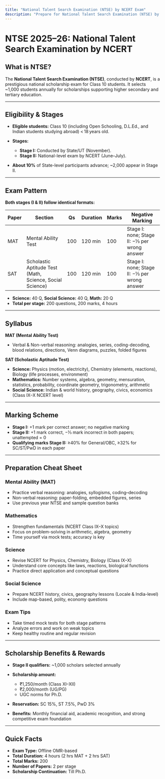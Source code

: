 ```yaml
---
title: "National Talent Search Examination (NTSE) by NCERT Exam"
description: "Prepare for National Talent Search Examination (NTSE) by NCERT with our mock tests."
---
```


# NTSE 2025–26: National Talent Search Examination by NCERT

## What is NTSE?

The **National Talent Search Examination (NTSE)**, conducted by **NCERT**, is a prestigious national scholarship exam for Class 10 students. It selects \~1,000 students annually for scholarships supporting higher secondary and tertiary education.

---

## Eligibility & Stages

* **Eligible students:** Class 10 (including Open Schooling, D.L.Ed., and Indian students studying abroad) < 18 years old.
* **Stages:**

  * **Stage I:** Conducted by State/UT (November).
  * **Stage II:** National-level exam by NCERT (June–July).
* **About 10%** of State-level participants advance; \~2,000 appear in Stage II.

---

## Exam Pattern

**Both stages (I & II) follow identical formats:**

| Paper | Section                                                  | Qs  | Duration | Marks | Negative Marking                                                                                 |
| ----- | -------------------------------------------------------- | --- | -------- | ----- | ------------------------------------------------------------------------------------------------ |
| MAT   | Mental Ability Test                                      | 100 | 120 min  | 100   | Stage I: none; Stage II: −⅓ per wrong answer  |
| SAT   | Scholastic Aptitude Test (Math, Science, Social Science) | 100 | 120 min  | 100   | Stage I: none; Stage II: −⅓ per wrong answer                                                     |

* **Science:** 40 Q, **Social Science:** 40 Q, **Math:** 20 Q
* **Total per stage:** 200 questions, 200 marks, 4 hours

---

## Syllabus

**MAT (Mental Ability Test)**

* Verbal & Non-verbal reasoning: analogies, series, coding-decoding, blood relations, directions, Venn diagrams, puzzles, folded figures 

**SAT (Scholastic Aptitude Test)**

* **Science:** Physics (motion, electricity), Chemistry (elements, reactions), Biology (life processes, environment)
* **Mathematics:** Number systems, algebra, geometry, mensuration, statistics, probability, coordinate geometry, trigonometry, arithmetic
* **Social Science:** Indian & world history, geography, civics, economics (Class IX–X NCERT level)

---

## Marking Scheme

* **Stage I:** +1 mark per correct answer; no negative marking
* **Stage II:** +1 mark correct, −⅓ mark incorrect in both papers; unattempted = 0&#x20;
* **Qualifying marks Stage II:** ≥40% for General/OBC, ≥32% for SC/ST/PwD in each paper

---

## Preparation Cheat Sheet

### Mental Ability (MAT)

* Practice verbal reasoning: analogies, syllogisms, coding–decoding
* Non-verbal reasoning: paper-folding, embedded figures, series
* Use previous year NTSE and sample question banks

### Mathematics

* Strengthen fundamentals (NCERT Class IX–X topics)
* Focus on problem-solving in arithmetic, algebra, geometry
* Time yourself via mock tests; accuracy is key

### Science

* Revise NCERT for Physics, Chemistry, Biology (Class IX–X)
* Understand core concepts like laws, reactions, biological functions
* Practice direct application and conceptual questions

### Social Science

* Prepare NCERT history, civics, geography lessons (Locale & India-level)
* Include map-based, polity, economy questions

### Exam Tips

* Take timed mock tests for both stage patterns
* Analyze errors and work on weak topics
* Keep healthy routine and regular revision

---

## Scholarship Benefits & Rewards

* **Stage II qualifiers:** \~1,000 scholars selected annually
* **Scholarship amount:**

  * ₹1,250/month (Class XI–XII)
  * ₹2,000/month (UG/PG)
  * UGC norms for Ph.D.
* **Reservation:** SC 15%, ST 7.5%, PwD 3%
* **Benefits:** Monthly financial aid, academic recognition, and strong competitive exam foundation

---

## Quick Facts

* **Exam Type:** Offline OMR-based
* **Total Duration:** 4 hours (2 hrs MAT + 2 hrs SAT)
* **Total Marks:** 200
* **Number of Papers:** 2 per stage
* **Scholarship Continuation:** Till Ph.D.
